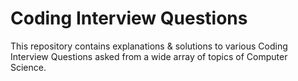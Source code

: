 # Coding Interview Questions

This repository contains explanations &amp; solutions to various Coding Interview Questions asked from a wide array of topics of Computer Science.
